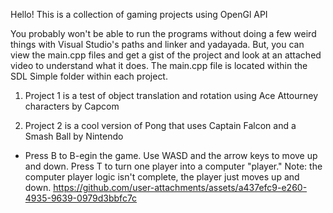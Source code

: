Hello! This is a collection of gaming projects using OpenGl API

You probably won't be able to run the programs without doing a few weird things with Visual Studio's paths and linker and yadayada. But, you can view the main.cpp files and get a gist of the project and look at an attached video to understand what it does. The main.cpp file is located within the SDL Simple folder within each project.

1. Project 1 is a test of object translation and rotation using Ace Attourney characters by Capcom

2. Project 2 is a cool version of Pong that uses Captain Falcon and a Smash Ball by Nintendo
- Press B to B-egin the game. Use WASD and the arrow keys to move up and down. Press T to turn one player into a computer "player." Note: the computer player logic isn't complete, the player just moves up and down.
https://github.com/user-attachments/assets/a437efc9-e260-4935-9639-0979d3bbfc7c

